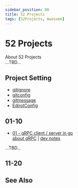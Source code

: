 ```yaml
---
sidebar_position: 00
title: 52 Projects
tags: [52Projects, Awesome]
---
```


52 Projects
===========

About 52 Projects  
...TBD...

Project Setting
---------------

-   [gitignore](PM/gitignore.md)
-   [gitconfig](PM/gitconfig.md)
-   [gitmessage](PM/gitmessage.md)
-   [EdirotConfig](PM/editorconfig.md)

01-10
-----

-   [01 - gRPC client / server in go](01_grpc.md)  
    [about gRPC](../bootcamp/spec/grpc.md) | 
    [dev notes](../go/go_grpc.md)

...TBD...


11-20
-----



See Also
--------
